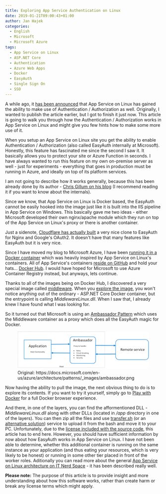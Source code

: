 ```yaml
---
title: Exploring App Service Authentication on Linux
date: 2019-01-21T09:00:43+01:00
author: Jan Hajek
categories:
  - English
  - Microsoft
  - Microsoft Azure
tags:
  - App Service on Linux
  - ASP.NET Core
  - Authentication
  - Azure Web Apps
  - Docker
  - EasyAuth
  - Single Sign On
  - SSO
---
```


<p>A while ago, it <a href="https://blogs.msdn.microsoft.com/appserviceteam/2018/05/07/linux-auth/">has been announced</a> that App Service on Linux has gained the ability to make use of Authentication / Authorization as well. Originally, I wanted to publish the article earlier, but I got to finish it just now. This article is going to walk you through how the Authentication / Authorization works in App Service on Linux and might give you few hints how to make some more use of it.</p>



<!--more-->



<p>When you setup an App Service on Linux site you get the ability to enable Authentication / Authorization (also called EasyAuth internally at Microsoft). Honestly, this feature has fascinated me since the second I saw it. It basically allows you to protect your site or Azure Function in seconds. I have always wanted to run this feature on my own on-premise server as well - just for experiments - everything that goes in production must be running in Azure, and ideally on top of its platform services.</p>



<p>I am not going to describe how it works generally, because this has been already done by its author - <a href="https://cgillum.tech/category/easy-auth/">Chris Gillum on his blog</a> (I recommend reading it if you want to know about the internals).</p>



<p>Since we know, that App Service on Linux is Docker based, the EasyAuth cannot be easily hooked into the image just like it is built into the IIS pipeline in App Service on Windows. This basically gave me two ideas - either Microsoft developed their own nginx/apache module which they run on top of the App Service on Linux's proxy or there is another container.</p>



<p>Just a sidenote, <a href="https://github.com/cloudflare/nginx-google-oauth/">Cloudflare has actually built</a> a very nice clone to EasyAuth for Nginx and Google's OAuth2. It doesn't have that many features like EasyAuth but it is very nice.</p>



<p>Since I have moved my blog to Microsoft Azure, I have been <a href="https://github.com/hajekj/hajekjnet-php">running it in a Docker container</a> which was heavily inspired by App Service on Linux's containers. All of App Service's containers <a href="https://github.com/Azure-App-Service">reside on GitHub</a> and hold your hats... <a href="https://hub.docker.com/u/appsvc">Docker Hub</a>. I would have hoped for Microsoft to use Azure Container Registry instead, but anyways, lets continue.</p>



<p>Thanks to all of the images being on Docker Hub, I discovered a very special image called <a href="https://hub.docker.com/r/appsvc/middleware">middleware</a>. When you <a href="https://microbadger.com/images/appsvc/middleware">explore the image</a>, you won't notice anything out of the ordinary - ASP.NET Core Docker container, but the entrypoint is calling  <em>MiddlewareLinux.dll</em>. When I saw that, I already knew I have found what I was looking for.</p>



<p>So it turned out that Microsoft is using an <a href="https://docs.microsoft.com/en-us/azure/architecture/patterns/ambassador">Ambassador Pattern</a> which uses the Middleware container as a proxy which does all the EasyAuth magic for Docker.</p>


<!-- wp:image {"id":822} -->
<figure class="wp-block-image"><img src="/uploads/2019/01/ambassador-1024x292.png" alt="" class="wp-image-822"/><figcaption>Original: https://docs.microsoft.com/en-us/azure/architecture/patterns/_images/ambassador.png</figcaption></figure>
<!-- /wp:image -->


<p>Now having the ability to pull the image, the next obvious thing to do is to explore its contents. If you want to try it yourself, simply go to <a href="https://training.play-with-docker.com/docker-images/">Play with Docker</a> for a full Docker browser experience.</p>



<p>And there, in one of the layers, you can find the afformentioned DLL - <em>MiddlewareLinux.dll</em> along with other DLLs (located in <em>/app</em> directory in one of the layers). You can then zip all the files and use <a href="https://transfer.sh/">transfer.sh</a> (or an <a href="https://github.com/dutchcoders/transfer.sh/issues/116">alternative solution</a>) service to upload it from the bash and move it to your PC. Unfortunately, due to the <a href="/uploads/2019/01/AppServiceMiddleware-License.pdf">license included with the source code</a>, this article has to end here. However, you should have sufficient information by now about how EasyAuth works in App Service on Linux. I have not been able to determine, whether this additional container is running on the same instance as your application (and thus eating your resources, which is very likely to be honest) or running in some other tier placed in front of the worker roles. Aditionally you can read more about the general <a href="http://itnerd.space/2016/11/02/azure-app-service-architecture-3-app-service-on-linux/">App Service on Linux architecture on IT Nerd Space</a> - it has been described really well.</p>



<p><strong>Please note:</strong> The purpose of this article is to provide insight and more understanding about how this software works, rather than create harm or break any license terms which might apply.</p>
